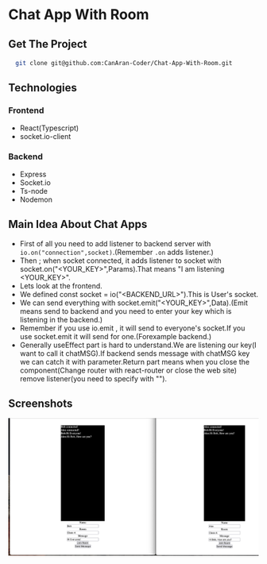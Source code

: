 # Chat App With Room

## Get The Project

```bash
  git clone git@github.com:CanAran-Coder/Chat-App-With-Room.git
```

## Technologies

### Frontend
- React(Typescript)
- socket.io-client

### Backend
- Express
- Socket.io
- Ts-node
- Nodemon

## Main Idea About Chat Apps

- First of all you need to add listener to backend server with ``` io.on("connection",socket) ```.(Remember ``` .on ``` adds listener.)
- Then ; when socket connected, it adds listener to socket with socket.on("<YOUR_KEY>",Params).That means "I am listening <YOUR_KEY>".
- Lets look at the frontend.
- We defined const socket = io("<BACKEND_URL>").This is User's socket.
- We can send everything with socket.emit("<YOUR_KEY>",Data).(Emit means send to backend and you need to enter your key which is listening in the backend.)
- Remember if you use io.emit , it will send to everyone's socket.If you use socket.emit it will send for one.(Forexample backend.)
- Generally useEffect part is hard to understand.We are listening our key(I want to call it chatMSG).If backend sends message with chatMSG key we can catch it with parameter.Return part means when you close the component(Change router with react-router or close the web site) remove listener(you need to specify with "").

## Screenshots
![SS1](githubImages/SS1.png)
